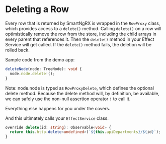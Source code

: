 # Deleting a Row

Every row that is returned by SmartNgRX is wrapped in the `RowProxy` class, which provides access to a `delete()` method. Calling `delete()` on a row will optimistically remove the row from the store, including the child arrays in every parent that references it. Then the `delete()` method in your Effect Service will get called. If the `delete()` method fails, the deletion will be rolled back.

Sample code from the demo app:

```typescript
deleteNode(node: TreeNode): void {
  node.node.delete!();
}
```

Note: node.node is typed as `RowProxyDelete`, which defines the optional delete method. Because the delete method will, by definition, be available, we can safely use the non-null assertion operator `!` to call it.

Everything else happens for you under the covers.

And this ultimately calls your `EffectService` class.

```typescript
override delete(id: string): Observable<void> {
  return this.http.delete<undefined>(`${this.apiDepartments}/${id}`);
}
```
